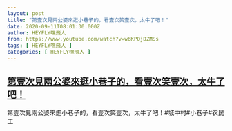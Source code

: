 ```yaml
---
layout: post
title: "第壹次見兩公婆來逛小巷子的，看壹次笑壹次，太牛了吧！"
date: 2020-09-11T08:01:30.000Z
author: HEYFLY嘿飛人
from: https://www.youtube.com/watch?v=w6KPOjDZMSs
tags: [ HEYFLY嘿飛人 ]
categories: [ HEYFLY嘿飛人 ]
---
```

<!--1599811290000-->
[第壹次見兩公婆來逛小巷子的，看壹次笑壹次，太牛了吧！](https://www.youtube.com/watch?v=w6KPOjDZMSs)
------

<div>
第壹次見兩公婆來逛小巷子的，看壹次笑壹次，太牛了吧！#城中村#小巷子#农民工
</div>
